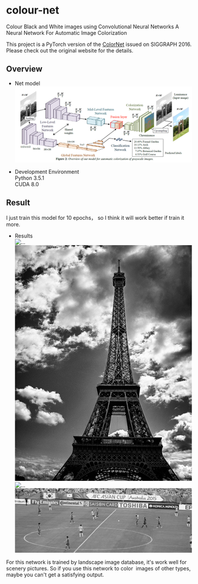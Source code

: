 # colour-net
Colour Black and White images using Convolutional Neural Networks
A Neural Network For Automatic Image Colorization

This project is a PyTorch version of the [ColorNet](http://hi.cs.waseda.ac.jp/~iizuka/projects/colorization/en/) issued on SIGGRAPH 2016. Please check out the original website for the details.

## Overview
* Net model
![...](https://github.com/ayushjaiswal22/colour-net/blob/master/images/model.png)

* Development Environment  
Python 3.5.1  
CUDA 8.0  

## Result
I just train this model for 10 epochs， so I think it will work better if train it more.

* Results  
![...](https://github.com/ayushjaiswal22/colour-net/tree/master/images/coloured/7.jpg)  
![...](https://github.com/ayushjaiswal22/colour-net/blob/master/images/b%26w/7.jpg)  
![...](https://github.com/ayushjaiswal22/colour-net/tree/master/images/coloured/4.jpg)  
![...](https://github.com/ayushjaiswal22/colour-net/blob/master/images/b%26w/4.jpg)  

For this network is trained by landscape image database, it's work well for scenery pictures. So if you use this network to color  images of other types, maybe you can't get a satisfying output.

